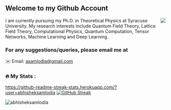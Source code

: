 ## Welcome to my Github Account
<a href="https://komarev.com/ghpvc/?username=abhisheksamlodia"><img align="right" src="https://komarev.com/ghpvc/?username=abhisheksamlodia&color=orange" /></a>

I am currently pursuing my Ph.D. in Theoretical Physics at Syracuse University. My research interests include Quantum Field Theory, Lattice Field Theory, Computational Physics, Quantum Computation, Tensor Networks, Machine Learning and Deep Learning.

### For any suggestions/queries, please email me at
✉️  Email: [asamlodia@gmail.com](mailto:asamlodi@gmail.com)

### :fire: My Stats :
https://github-readme-streak-stats.herokuapp.com/?user=abhisheksamlodia
[![GitHub Streak](http://github-readme-streak-stats.herokuapp.com?user=abhisheksamlodia&theme=dark&background=000000)](https://git.io/streak-stats)

<p><img align="left" src="https://github-readme-stats.vercel.app/api/top-langs?username=abhisheksamlodia&show_icons=true&theme=algolia&locale=en&layout=compact" alt="abhisheksamlodia" /></p>  
